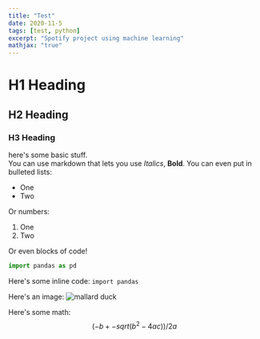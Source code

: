```yaml
---
title: "Test"
date: 2020-11-5
tags: [test, python]
excerpt: "Spotify project using machine learning"
mathjax: "true"
---
```


# H1 Heading
## H2 Heading
### H3 Heading

here's some basic stuff.  
You can use markdown that lets you use *Italics*, **Bold**.
You can even put in bulleted lists:
* One
* Two

Or numbers:
1. One
2. Two

Or even blocks of code!
```python
import pandas as pd
```

Here's some inline code: `import pandas`

Here's an image:
<img src="{{ site.url }}{{ site.baseurl }}/images/duck.jpg" alt="mallard duck">

Here's some math:
$$(-b+-sqrt(b^2-4ac))/2a$$
